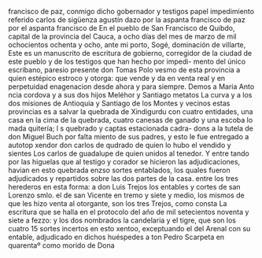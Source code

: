 francisco de paz, conmigo dicho gobernador y testigos
papel impedimiento referido
carlos de sigüenza
agustín dazo
por la aspanta francisco de paz
por el aspanta francisco de
En el pueblo de San Francisco de Quibdo, capital de la provincia del Cauca, a ocho días del mes de marzo de mil ochocientos ochenta y ocho, ante mi porto, Sogé, dominación de villarte,
Este es un manuscrito de escritura de gobierno, corregidor de la ciudad de este pueblo y de los testigos que han hecho por impedi- mento del único escribano, paresio presente don Tomas
Polo vesmo de esta provincia a quien estépico estroco y otorga: que vende y da en venta real y en perpetuidad enagenacion desde ahora y para siempre. Demos a Maria Anto ncia cordova y a sus dos hijos Meléhor y Santiago metatos
La curva y a los dos misiones de Antioquia y Santiago de los Montes y vecinos estas provincias es a salvar la quebrada de Xindigurdu con cuatro entidades, una casa en la cima de la quebrada, cuatro canesas de ganado y una escoba lo
mada quitería; l s quebrado y captas estacionada cadra- dons a la tutela de don Miguel Buch por falta miento de sus padres, y esto le fue entregado a autotop xendor don carlos de qudrado de quien lo hubo el vendido y sientes
Los carlos de guadalupe de quien unidos al tenedor. Y entre tando por las higuelas que al testigo y corador se hicieron las adjudicaciones, havian en esto quebrada enzso sortes entablados, los quales fueron adjudicados y repartidos sobre las dos partes de la casa.
entre los tres herederos en esta forma: a don Luis Trejos los entables y cortes de san Lorenzo smlo. el de san Vicente en tremo y siete y medio, los mismos de que les hizo venta al otorgante, son los tres Trejos, como consta
La escritura que se halla en el protocolo del año de mil setecientos noventa y siete a fezzo: y los dos nombrados la candelaria y el tigre, que son los cuatro 15 sortes incertos en esto xentoo, exceptuando el del
Arenal con su entable, adjudicado en dichos huéspedes a ton Pedro Scarpeta en quarentaº como morido de Dona